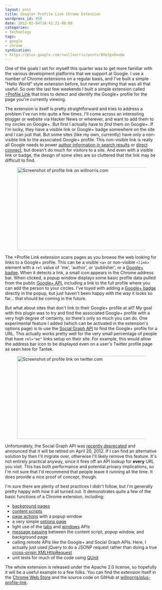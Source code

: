 ```yaml
---
layout: post
title: Google+ Profile Link Chrome Extension
wordpress_id: 958
date: 2012-02-04T20:41:21-08:00
categories:
- technology
tags:
- google
- chrome
syndication:
- https://plus.google.com/+willnorris/posts/9Xb3gx8xoQw
---
```

One of the goals I set for myself this quarter was to get more familiar with the various development platforms that we
support at Google.  I use a number of Chrome extensions on a regular basis, and I've built a simple "Hello World" style
extension before, but never anything that was all that useful.  So over the last few weekends I built a simple extension
called [+Profile Link][] that tries to detect and identify the Google+ profile for the page you're currently viewing.

The extension is itself is pretty straightforward and tries to address a problem I've run into quite a few times.  I'll
come across an interesting blogger or website via Hacker News or wherever, and want to add them to my circles on
Google+.  But first I actually have to _find_ them on Google+.  If I'm lucky, they have a visible link or Google+ badge
somewhere on the site and I can just that.  But some sites (like my own, currently) have only a non-visible link to the
associated Google+ profile.  This non-visible link is really all Google needs to power [author information in search
results][rel-author] or [direct connect][], but doesn't do much for visitors to a site.  And even with a visible link or
badge, the design of some sites are so cluttered that the link may be difficult to find.

<figure class="aligncenter">
  <img src="willnorris.com-profile-link.png" alt="Screenshot of profile link on willnorris.com" width="458" height="274" />
</figure>

The +Profile Link extension scans pages as you browse the web looking for links to a Google+ profile.  This can be a
visible `<a>` or non-visible `<link>` element with a `rel` value of 'me', 'author', or 'publisher', or a [Google+
badge][].  When it detects a link, a small icon appears in the Chrome address bar.  When clicked, a popup window
displays some basic profile data pulled from the public [Google+ API][], including a link to the full profile where you
can add the person to your circles.  I've toyed with adding a [Google+ badge][] directly in the popup, but just haven't
been happy with the way it looks so far... that should be coming in the future.

But what about sites that don't link to their Google+ profile at all?  My goal with this plugin was to try and find the
associated Google+ profile with a very high degree of certainty, so there's only so much you can do.  One experimental
feature I added (which can be activated in the extension's options page) is to use the [Social Graph API][] to find the
Google+ profile for a URL.  This actually works pretty well for the very small percentage of people that have `rel="me"`
links setup on their site.  For example, this would allow the address bar icon to be displayed even on a user's Twitter
profile page as seen here for Tantek.

<figure class="aligncenter">
  <img src="twitter.com-profile-link.png" alt="Screenshot of profile link on twitter.com" width="458" height="274" />
</figure>

Unfortunately, the Social Graph API was [recently deprecated][] and announced that it will be retired on April 20, 2012.
If I can find an alternative solution by then I'll migrate over, otherwise I'll likely remove this feature.  It's not
entirely practical anyway, since it fires off an API lookup for **every** URL you visit.  This has both performance and
potential privacy implications, so I'm not sure that I'd recommend that people leave it running all the time.  It does
provide a nice proof of concept, though.

I'm sure there are plenty of best practices I didn't follow, but I'm generally pretty happy with how it all turned out.
It demonstrates quite a few of the basic functions of a Chrome extension, including:

 - [background pages](http://code.google.com/chrome/extensions/background_pages.html)
 - [content scripts](http://code.google.com/chrome/extensions/content_scripts.html)
 - [page actions](http://code.google.com/chrome/extensions/pageAction.html) with a popup window
 - a very simple [options page](http://code.google.com/chrome/extensions/options.html)
 - light use of the [tabs](http://code.google.com/chrome/extensions/tabs.html) and
 [windows](http://code.google.com/chrome/extensions/windows.html) APIs
 - [message passing](http://code.google.com/chrome/extensions/messaging.html) between the content script, popup window,
 and background page
 - calling remote APIs like the Google+ and Social Graph APIs.  Here, I actually just used jQuery to do a JSONP request
 rather than doing a true [cross-origin XMLHttpRequest](http://code.google.com/chrome/extensions/xhr.html)
 - unit tests for much of the code using [QUnit](http://docs.jquery.com/QUnit)

The whole extension is released under the Apache 2.0 license, so hopefully it will be a useful example to a few folks.
You can find the extension itself in the [Chrome Web Store][+Profile Link] and the source code on GitHub at
[willnorris/plus-profile-link][source].

[+Profile Link]: https://chrome.google.com/webstore/detail/godamdbajiipofehfhedfbebdflpdemn
[rel-author]: http://support.google.com/webmasters/bin/answer.py?hl=en&answer=1408986
[direct connect]: http://support.google.com/plus/bin/answer.py?hl=en&answer=1711199
[Google+ badge]: https://developers.google.com/+/plugins/badge/
[Google+ API]: https://developers.google.com/+/api/
[Social Graph API]: http://code.google.com/apis/socialgraph/
[recently deprecated]: http://googleblog.blogspot.com/2012/01/renewing-old-resolutions-for-new-year.html
[source]: https://github.com/willnorris/plus-profile-link
